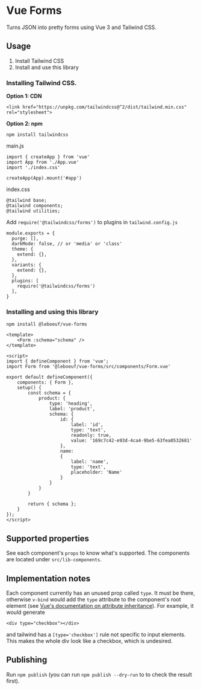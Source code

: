 # Vue Forms

Turns JSON into pretty forms using Vue 3 and Tailwind CSS.

## Usage

1. Install Tailwind CSS
2. Install and use this library

### Installing Tailwind CSS.

**Option 1: CDN**

```<link href="https://unpkg.com/tailwindcss@^2/dist/tailwind.min.css" rel="stylesheet">```

**Option 2: npm**

```npm install tailwindcss```

main.js
```
import { createApp } from 'vue'
import App from './App.vue'
import './index.css'

createApp(App).mount('#app')
```

index.css
```
@tailwind base;
@tailwind components;
@tailwind utilities;
```

Add `require('@tailwindcss/forms')` to plugins in `tailwind.config.js`
```
module.exports = {
  purge: [],
  darkMode: false, // or 'media' or 'class'
  theme: {
    extend: {},
  },
  variants: {
    extend: {},
  },
  plugins: [
    require('@tailwindcss/forms')
  ],
}
```

### Installing and using this library

`npm install @leboeuf/vue-forms`

```
<template>
	<Form :schema="schema" />
</template>

<script>
import { defineComponent } from 'vue';
import Form from '@leboeuf/vue-forms/src/components/Form.vue'

export default defineComponent({
	components: { Form },
  	setup() {
    	const schema = {
            product: {
                type: 'heading',
                label: 'product',
                schema: {
                    id: {
                        label: 'id',
                        type: 'text',
                        readonly: true,
                        value: '169c7c42-e93d-4ca4-9be5-63fea0532681'
                    },
                    name:
                    {
                        label: 'name',
                        type: 'text',
                        placeholder: 'Name'
                    }
                }
            }
        }

      	return { schema };
	}
});
</script>
```

## Supported properties

See each component's `props` to know what's supported. The components are located under `src/lib-components`.

## Implementation notes

Each component currently has an unused prop called `type`. It must be there, otherwise `v-bind` would add the `type` attribute to the component's root element (see [Vue's documentation on attribute inheritance](https://v3.vuejs.org/guide/component-attrs.html#attribute-inheritance)). For example, it would generate

```
<div type="checkbox"></div>
```

and tailwind has a `[type='checkbox']`  rule not specific to input elements. This makes the whole div look like a checkbox, which is undesired.

## Publishing

Run `npm publish` (you can run `npm publish --dry-run` to to check the result first).
